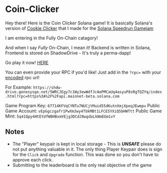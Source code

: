 # Coin-Clicker

Hey there! Here is the Coin Clicker Solana game! It is basically Solana's version of [Cookie Clicker](https://orteil.dashnet.org/cookieclicker/) that I made for the [Solana Speedrun Gamejam](https://solanaspeedrun.com/)

I am entering in the Fully On-Chain catagory!

And when I say *Fully* On-Chain, I mean it! Backend is written in Solana, Frontend is stored on ShadowDrive - It's truly a perma-dapp!

Go play it now! [HERE](https://shdw-drive.genesysgo.net/5WRCJEgy7c1Wy3ewWdfJcAePMCaUq4asyuP8sRgTQZYq/index.html)

You can even provide your RPC if you'd like! Just add in the `?rpc=` with your [encoded](https://www.urlencoder.org/) rpc url!

For Example:
`https://shdw-drive.genesysgo.net/5WRCJEgy7c1Wy3ewWdfJcAePMCaUq4asyuP8sRgTQZYq/index.html?rpc=https%3A%2F%2Fapi.mainnet-beta.solana.com`

Game Program Key: `67714KFVqCYNTu7NUCjtMuid55dKutnXmjXpeqJEwmpu`
Public Game Account: `vEpGgczgafr1PwXm3wy4TbkMBt1LFCE5YXiQ5bHWTtt`
Public Game Mint: `5q41Qpy4HtEtUfWBHBxmVEjg3DCdJ8wgdoLkNmEGm1vY`

## Notes
- The "Player" keypair is kept in local storage - This is ***UNSAFE*** please do not put anything valuable in it. The only thing Player Keypair does is sign for the `Click` and `Upgrade` function. This was done so you don't have to approve each click.
- Submitting to the leaderboard is the only real objective of the game
